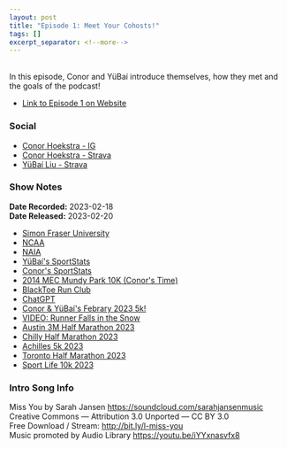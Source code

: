 ```yaml
---
layout: post
title: "Episode 1: Meet Your Cohosts!"
tags: []
excerpt_separator: <!--more-->
---
```




<br>In this episode, Conor and YüBaí introduce themselves, how they met and the goals of the podcast!
 
<!--more-->

* [Link to Episode 1 on Website](https://runforthefunofit.com/2023/02/20/Episode-1.html)

### Social
 
* [Conor Hoekstra - IG](https://www.instagram.com/conorhoekstra/)
* [Conor Hoekstra - Strava](https://www.strava.com/athletes/59373430)
* [YüBaí Liu - Strava](https://www.strava.com/athletes/102365031)

### Show Notes
 
**Date Recorded:** 2023-02-18 <br>
**Date Released:** 2023-02-20

* [Simon Fraser University](https://www.sfu.ca/)
* [NCAA](https://www.ncaa.com/)
* [NAIA](https://www.naia.org/landing/index)
* [YüBaí's SportStats](https://www.sportstats.ca/search-results.xhtml?query=yubai%20liu&companies=[1,2,9,8])
* [Conor's SportStats](https://www.sportstats.ca/search-results.xhtml?query=conor%20hoekstra&companies=[1,2,9,8])
* [2014 MEC Mundy Park 10K (Conor's Time)](https://www.mapmyrun.com/workout/748329323)
* [BlackToe Run Club](https://www.instagram.com/blacktoerunning)
* [ChatGPT](https://openai.com/blog/chatgpt/)
* [Conor & YüBaí's Febrary 2023 5k!](https://www.strava.com/activities/8582787044)
* [VIDEO: Runner Falls in the Snow](https://www.youtube.com/watch?v=98mBl9d0dew)
* [Austin 3M Half Marathon 2023](https://downhilltodowntown.com/)
* [Chilly Half Marathon 2023](https://raceroster.com/events/2023/56685/2023-chilly-half-marathon)
* [Achilles 5k 2023](https://raceroster.com/events/2023/66509/2023-toronto-st-patricks-day-race)
* [Toronto Half Marathon 2023](http://www.torontomarathon.com/)
* [Sport Life 10k 2023](https://sportinglife10k.ca/)

### Intro Song Info
 
Miss You by Sarah Jansen https://soundcloud.com/sarahjansenmusic<br>
Creative Commons — Attribution 3.0 Unported — CC BY 3.0<br>
Free Download / Stream: http://bit.ly/l-miss-you<br>
Music promoted by Audio Library https://youtu.be/iYYxnasvfx8<br>
